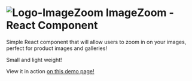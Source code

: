 # ![Logo-ImageZoom](https://github.com/Mario-Duarte/ImageZoom/blob/demo/public/logo28.png?raw=true) ImageZoom - React Component

Simple React component that will allow users to zoom in on your images, perfect for product images and galleries!

Small and light weight!

View it in action [on this demo page!](https://mario-duarte.github.io/ImageZoom/)